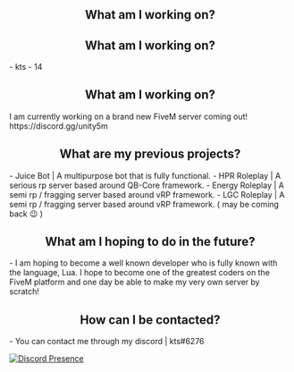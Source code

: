 # <h2 align="center">What am I working on?</h2>

<h2 align="center">What am I working on?</h2>
- kts
- 14

<h2 align="center">What am I working on?</h2>
I am currently working on a brand new FiveM server coming out!
https://discord.gg/unity5m

<h2 align="center">What are my previous projects?</h2>
- Juice Bot | A multipurpose bot that is fully functional.
- HPR Roleplay | A serious rp server based around QB-Core framework.
- Energy Roleplay | A semi rp / fragging server based around vRP framework.
- LGC Roleplay | A semi rp / fragging server based around vRP framework. ( may be coming back 😉 )

<h2 align="center">What am I hoping to do in the future?</h2>
- I am hoping to become a well known developer who is fully known with the language, Lua. I hope to become one of the greatest coders on the FiveM platform and one day be able to make my very own server by scratch!

<h2 align="center">How can I be contacted?</h2>
- You can contact me through my discord | kts#6276

[![Discord Presence](https://lanyard-profile-readme.vercel.app/api/799358398075502642?theme=dark&bg=000000&animated=true&hideDiscrim=false&borderRadius=10px&idleMessage=Probably%20asleep)](https://discord.com/users/799358398075502642)
